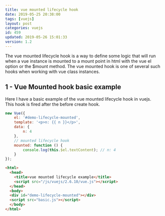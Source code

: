 ```yaml
---
title: vue mounted lifecycle hook
date: 2019-05-25 20:38:00
tags: [vuejs]
layout: post
categories: vuejs
id: 459
updated: 2019-05-26 15:01:33
version: 1.2
---
```


The vue mounted lifecycle hook is a way to define some logic that will run when a vue instance is mounted to a mount point in html with the vue el option or the $mount method. The vue mounted hook is one of several such hooks when working with vue class instances.

<!-- more -->

## 1 - Vue Mounted hook basic example

Here I have a basic example of the vue mounted lifecycle hook in vuejs. This hook is fired after the before create hook.

```js
new Vue({
    el: '#demo-lifecycle-mounted',
    template: '<p>n: {{ n }}</p>',
    data: {
        n: 4
    },
    // mounted lifecycle hook
    mounted: function () {
        console.log(this.$el.textContent); // n: 4
    }
});
```

```html
<html>
  <head>
    <title>vue mounted lifecycle example</title>
    <script src="/js/vuejs/2.6.10/vue.js"></script>
  </head>
  <body>
  <div id="demo-lifecycle-mounted"></div>
  <script src="basic.js"></script>
  </body>
</html>
```